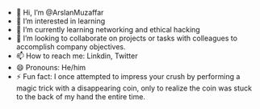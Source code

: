 - 👋 Hi, I’m @ArslanMuzaffar
- 👀 I’m interested in learning
- 🌱 I’m currently learning networking and ethical hacking
- 💞️ I’m looking to collaborate on projects or tasks with colleagues to accomplish company objectives.
- 📫 How to reach me: Linkdin, Twitter
- 😄 Pronouns: He/him
- ⚡ Fun fact: I once attempted to impress your crush by performing a magic trick with a disappearing coin, only to realize the coin was stuck to the back of my hand the entire time.

<!---
ArslanMuzaffar/ArslanMuzaffar is a ✨ special ✨ repository because its `README.md` (this file) appears on your GitHub profile.
You can click the Preview link to take a look at your changes.
--->

